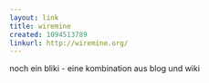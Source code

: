 ```yaml
---
layout: link
title: wiremine
created: 1094513789
linkurl: http://wiremine.org/
---
```

noch ein bliki - eine kombination aus blog und wiki
